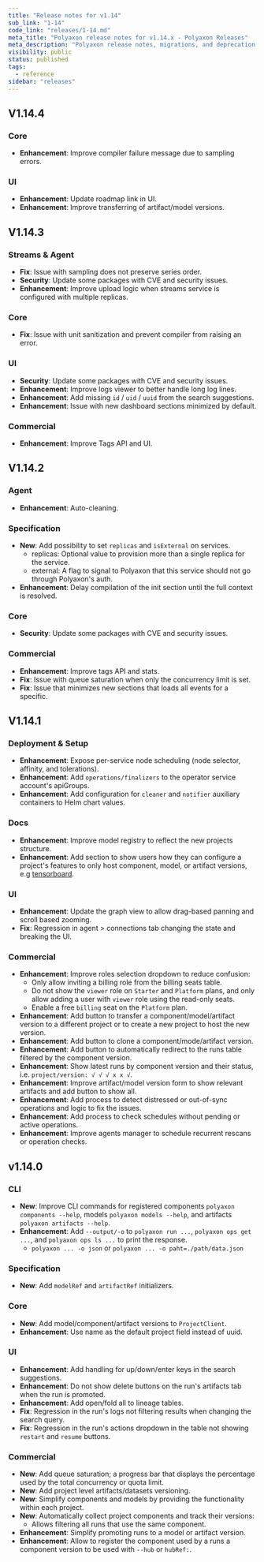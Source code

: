 ```yaml
---
title: "Release notes for v1.14"
sub_link: "1-14"
code_link: "releases/1-14.md"
meta_title: "Polyaxon release notes for v1.14.x - Polyaxon Releases"
meta_description: "Polyaxon release notes, migrations, and deprecation notes for v1.14.x."
visibility: public
status: published
tags:
  - reference
sidebar: "releases"
---
```

## V1.14.4

### Core

 * **Enhancement**: Improve compiler failure message due to sampling errors.

### UI

 * **Enhancement**: Update roadmap link in UI.
 * **Enhancement**: Improve transferring of artifact/model versions.

## V1.14.3

### Streams & Agent

 * **Fix**: Issue with sampling does not preserve series order.
 * **Security**: Update some packages with CVE and security issues.
 * **Enhancement**: Improve upload logic when streams service is configured with multiple replicas.


### Core

 * **Fix**: Issue with unit sanitization and prevent compiler from raising an error.

### UI

 * **Security**: Update some packages with CVE and security issues.
 * **Enhancement**: Improve logs viewer to better handle long log lines.
 * **Enhancement**: Add missing `id` / `uid` / `uuid` from the search suggestions.
 * **Enhancement**: Issue with new dashboard sections minimized by default. 

### Commercial

 * **Enhancement**: Improve Tags API and UI.

## V1.14.2

### Agent

 * **Enhancement**: Auto-cleaning.

### Specification

 * **New**: Add possibility to set `replicas` and `isExternal` on services.
   * replicas: Optional value to provision more than a single replica for the service.
   * external: A flag to signal to Polyaxon that this service should not go through Polyaxon's auth.
 * **Enhancement**: Delay compilation of the init section until the full context is resolved.

### Core

 * **Security**: Update some packages with CVE and security issues.

### Commercial

 * **Enhancement**: Improve tags API and stats.
 * **Fix**: Issue with queue saturation when only the concurrency limit is set.
 * **Fix**: Issue that minimizes new sections that loads all events for a specific.

## V1.14.1

### Deployment & Setup

 * **Enhancement**: Expose per-service node scheduling (node selector, affinity, and tolerations).
 * **Enhancement**: Add `operations/finalizers` to the operator service account's apiGroups.
 * **Enhancement**: Add configuration for `cleaner` and `notifier` auxiliary containers to Helm chart values. 

### Docs

 * **Enhancement**: Improve model registry to reflect the new projects structure.
 * **Enhancement**: Add section to show users how they can configure a project's features to only host component, model, or artifact versions, e.g [tensorboard](https://cloud.polyaxon.com/ui/polyaxon/tensorboard). 

### UI

 * **Enhancement**: Update the graph view to allow drag-based panning and scroll based zooming.
 * **Fix**: Regression in agent > connections tab changing the state and breaking the UI.

### Commercial

 * **Enhancement**: Improve roles selection dropdown to reduce confusion:
   * Only allow inviting a billing role from the billing seats table.
   * Do not show the `viewer` role on `Starter` and `Platform` plans, and only allow adding a user with `viewer` role using the read-only seats.
   * Enable a free `billing` seat on the `Platform` plan.
 * **Enhancement**: Add button to transfer a component/model/artifact version to a different project or to create a new project to host the new version.
 * **Enhancement**: Add button to clone a component/mode/artifact version.
 * **Enhancement**: Add button to automatically redirect to the runs table filtered by the component version. 
 * **Enhancement**: Show latest runs by component version and their status, i.e. `project/version: √ √ √ x x √`.
 * **Enhancement**: Improve artifact/model version form to show relevant artifacts and add button to show all.
 * **Enhancement**: Add process to detect distressed or out-of-sync operations and logic to fix the issues.
 * **Enhancement**: Add process to check schedules without pending or active operations.
 * **Enhancement**: Improve agents manager to schedule recurrent rescans or operation checks.

## v1.14.0

### CLI

 * **New**: Improve CLI commands for registered components `polyaxon components --help`, models `polyaxon models --help`, and artifacts `polyaxon artifacts --help`.  
 * **Enhancement**: Add `--output/-o` to `polyaxon run ...`, `polyaxon ops get ...`, and `polyaxon ops ls ...` to print the response.
   * `polyaxon ... -o json` or `polyaxon ... -o paht=./path/data.json`

### Specification

 * **New**: Add `modelRef` and `artifactRef` initializers. 

### Core

 * **New**: Add model/component/artifact versions to `ProjectClient`.
 * **Enhancement**: Use name as the default project field instead of uuid.

### UI

 * **Enhancement**: Add handling for up/down/enter keys in the search suggestions. 
 * **Enhancement**: Do not show delete buttons on the run's artifacts tab when the run is promoted.
 * **Enhancement**: Add open/fold all to lineage tables.
 * **Fix**: Regression in the run's logs not filtering results when changing the search query.
 * **Fix**: Regression in the run's actions dropdown in the table not showing `restart` and `resume` buttons.

### Commercial

 * **New**: Add queue saturation; a progress bar that displays the percentage used by the total concurrency or quota limit.
 * **New**: Add project level artifacts/datasets versioning.
 * **New**: Simplify components and models by providing the functionality within each project.
 * **New**: Automatically collect project components and track their versions:
   * Allows filtering all runs that use the same component.
 * **Enhancement**: Simplify promoting runs to a model or artifact version.
 * **Enhancement**: Allow to register the component used by a runs a component version to be used with `--hub` or `hubRef:`.
